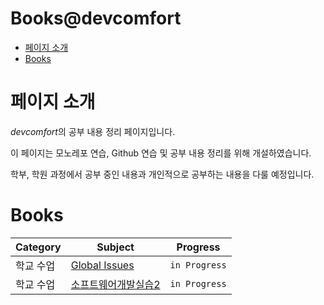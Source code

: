 <h1> Books@devcomfort </h1>

- [페이지 소개](#페이지-소개)
- [Books](#books)

# 페이지 소개

*devcomfort*의 공부 내용 정리 페이지입니다.

이 페이지는 모노레포 연습, Github 연습 및 공부 내용 정리를 위해 개설하였습니다. <br>

학부, 학원 과정에서 공부 중인 내용과 개인적으로 공부하는 내용을 다룰 예정입니다.

# Books

| Category  | Subject                                         | Progress      |
| --------- | ----------------------------------------------- | ------------- |
| 학교 수업 | <a href="/global_issues">Global Issues</a>      | `in Progress` |
| 학교 수업 | <a href="/sw_practice2">소프트웨어개발실습2</a> | `in Progress` |
